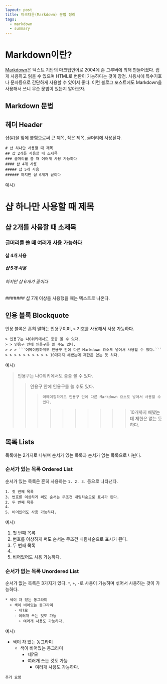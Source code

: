 ```yaml
---
layout: post
title: 마크다운(Markdown) 문법 정리
tags:
  - markdown
  - summary
---
```


# Markdown이란?

[Markdown](https://whatismarkdown.com/)은 텍스트 기반의 마크업언어로 2004에 존 그루버에 의해 만들어졌다.
쉽게 사용하고 읽을 수 있으며 HTML로 변환이 가능하다는 것이 장점.
사용시에 특수기호나 문자등으로 간단하게 사용할 수 있어서 좋다.
이런 블로그 포스트에도 Markdown을 사용해서 쓰니 무슨 문법이 있는지 알아보자.

## Markdown 문법

## 헤더 Header

샵(#)을 앞에 붙힘으로써 큰 제목, 작은 제목, 글머리에 사용된다.

```
# 샵 하나만 사용할 때 제목
## 샵 2개를 사용할 때 소제목
### 글머리를 쓸 때 여러개 사용 가능하다
#### 샵 4개 사용
##### 샵 5개 사용
###### 하지만 샵 6개가 끝이다
```
예시)
# 샵 하나만 사용할 때 제목
## 샵 2개를 사용할 때 소제목
### 글머리를 쓸 때 여러개 사용 가능하다
#### 샵 4개 사용
##### 샵 5개 사용
###### 하지만 샵 6개가 끝이다
####### 샵 7개 이상을 사용했을 때는 텍스트로 나온다.


## 인용 블록 Blockquote

인용 블록은 흔히 말하는 인용구이며, ```>``` 기호를 사용해서 사용 가능하다.

```
> 인용구는 나O위키에서도 종종 볼 수 있다.
> > 인용구 안에 인용구를 쓸 수도 있다.
> > > ```어메이징하게도 인용구 안에 다른 Markdown 요소도 넣어서 사용할 수 있다.```
> > > > > > > > > > 10개까지 해봤는데 제한은 없는 듯 하다.
```

예시)

> 인용구는 나O위키에서도 종종 볼 수 있다.
> > 인용구 안에 인용구를 쓸 수도 있다.
> > > ```어메이징하게도 인용구 안에 다른 Markdown 요소도 넣어서 사용할 수 있다.```
> > > > > > > > > > 10개까지 해봤는데 제한은 없는 듯 하다.

## 목록 Lists

목록에는 2가지로 나뉘며 순서가 있는 목록과 순서가 없는 목록으로 나뉜다.

### 순서가 있는 목록 Ordered List

순서가 있는 목록은 흔히 사용하는 ```1. 2. 3.``` 등으로 나타낸다.

```
1. 첫 번째 목록
3. 번호를 이상하게 써도 순서는 무조건 내림차순으로 표시가 된다.
2. 두 번째 목록
4. 
5. 비어있어도 사용 가능하다.
```

예시)

1. 첫 번째 목록
3. 번호를 이상하게 써도 순서는 무조건 내림차순으로 표시가 된다.
2. 두 번째 목록
4. 
5. 비어있어도 사용 가능하다.

### 순서가 없는 목록 Unordered List

순서가 없는 목록은 3가지가 있다. ```*```, ```+```, ```-```로 사용이 가능하며 섞어서 사용하는 것이 가능하다.

```
* 색이 차 있는 동그라미
  + 색이 비어있는 동그라미
    - 네?모
    - 여러개 쓰는 것도 가능
      + 여러개 사용도 가능하다.
```

예시)

* 색이 차 있는 동그라미
  + 색이 비어있는 동그라미
    - 네?모
    - 여러개 쓰는 것도 가능
      + 여러개 사용도 가능하다.


`추가 요망`
